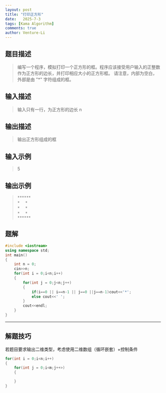 ```yaml
---
layout: post
title: "打印正方形"
date:   2025-7-3
tags: [Kama Algorithm]
comments: true
author: Venture-Li
---
```


## 题目描述

> 编写一个程序，模拟打印一个正方形的框。程序应该接受用户输入的正整数作为正方形的边长，并打印相应大小的正方形框。 请注意，内部为空白，外部是由 "*" 字符组成的框。  

## 输入描述

> 输入只有一行，为正方形的边长 n  

## 输出描述

> 输出正方形组成的框  

## 输入示例

> 5  

## 输出示例

> `******`  
> `*`&emsp; `*`  
> `*`&emsp; `*`  
> `*`&emsp; `*`  
> `******`  




## 题解

```c++
#include <iostream>
using namespace std;
int main()
{
    int n = 0;
    cin>>n;
    for(int i = 0;i<n;i++)
    {
        for(int j = 0;j<n;j++)
        {
            if(i==0 || i==n-1 || j==0 ||j==n-1)cout<<'*';
            else cout<<' ';
        }
        cout<<endl;
    }
}
```

---

## 解题技巧

若题目要求输出二维类型，考虑使用二维数组（循环嵌套）+控制条件

```c++
for(int i = 0;i<n;i++)
{
    for(int j = 0;i<m;j++>)
    {

    }
}
```


